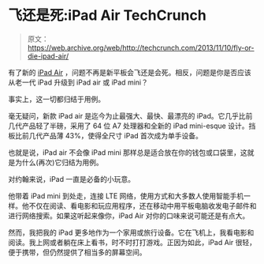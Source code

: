 # 飞还是死:iPad Air TechCrunch

> 原文：<https://web.archive.org/web/http://techcrunch.com/2013/11/10/fly-or-die-ipad-air/>

有了新的 [iPad Air](https://web.archive.org/web/20230128101838/https://techcrunch.com/2013/10/22/apple-introduces-the-ipad-air/) ，问题不再是新平板会飞还是会死。相反，问题是你是否应该从老一代 iPad 升级到 iPad air 或 iPad mini？

事实上，这一切都归结于用例。

毫无疑问，新款 iPad air 是迄今为止最强大、最快、最漂亮的 iPad。它几乎比前几代产品轻了半磅，采用了 64 位 A7 处理器和全新的 iPad mini-esque 设计。挡板比前几代产品薄 43%，使得全尺寸 iPad 首次成为单手设备。

也就是说，iPad air 不会像 iPad mini 那样总是适合放在你的钱包或口袋里，这就是为什么(再次)它归结为用例。

对约翰来说，iPad 一直是必备的小玩意。

他带着 iPad mini 到处走，连接 LTE 网络，使用方式和大多数人使用智能手机一样。他不仅在阅读、看电影和玩应用程序，还在移动中用平板电脑收发电子邮件和进行网络搜索。如果这听起来像你，iPad Air 对你的口味来说可能还是有点大。

然而，我把我的 iPad 更多地作为一个家用或旅行设备。它在飞机上，我看电影和阅读。我上网或者躺在床上看书，时不时打打游戏。正因为如此，iPad Air 很轻，便于携带，但仍然提供了相当多的屏幕空间。